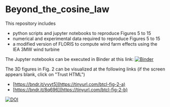 # Beyond_the_cosine_law
This repository includes 
- python scripts and jupyter notebooks to reproduce Figures 5 to 15 
- numerical and experimental data required to reproduce Figures 5 to 15 
- a modified version of FLORIS to compute wind farm effects using the IEA 3MW wind turbine

The Jupyter notebooks can be executed in Binder at this link: [![Binder](https://mybinder.org/badge_logo.svg)](https://mybinder.org/v2/gh/sTamaroTum/Beyond_the_cosine_law/v2.0)

The 3D figures in Fig. 2 can be visualized at the following links (if the screen appears blank, click on "Trust HTML")
- [https://bndr.it/vvvt5](https://tinyurl.com/btcl-fig-2-a)
- [https://bndr.it/8q696](https://tinyurl.com/btcl-fig-2-b)

[![DOI](https://zenodo.org/badge/DOI/10.5281/zenodo.10974493.svg)](https://doi.org/10.5281/zenodo.10974493)

